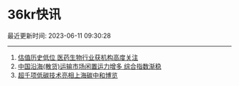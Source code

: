 # 36kr快讯

最近更新时间: 2023-06-11 09:30:28

--- 
1. [估值历史低位 医药生物行业获机构高度关注](https://www.36kr.com/newsflashes/2296595075307271) 
2. [中国沿海(散货)运输市场闲置运力增多 综合指数渐稳](https://www.36kr.com/newsflashes/2296596240783368) 
3. [超千项低碳技术亮相上海碳中和博览](https://www.36kr.com/newsflashes/2296627112286216) 

